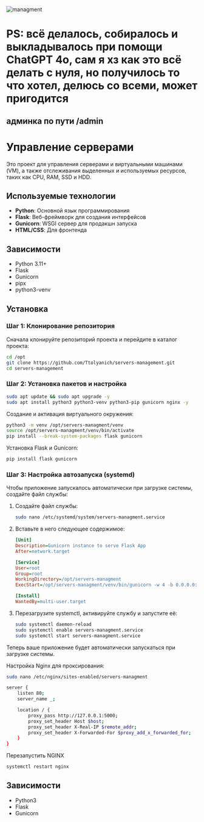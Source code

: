 ![managment](https://github.com/user-attachments/assets/424808a6-3c2f-4209-973e-e0f6d268d3a8)

# PS: всё делалось, собиралось и выкладывалось при помощи ChatGPT 4o, сам я хз как это всё делать с нуля, но получилось то что хотел, делюсь со всеми, может пригодится
## админка по пути /admin

# Управление серверами

Это проект для управления серверами и виртуальными машинами (VM), а также отслеживания выделенных и используемых ресурсов, таких как CPU, RAM, SSD и HDD.

## Используемые технологии

- **Python**: Основной язык программирования
- **Flask**: Веб-фреймворк для создания интерфейсов
- **Gunicorn**: WSGI сервер для продакшн запуска
- **HTML/CSS**: Для фронтенда

## Зависимости

- Python 3.11+
- Flask
- Gunicorn
- pipx
- python3-venv

## Установка

### Шаг 1: Клонирование репозитория

Сначала клонируйте репозиторий проекта и перейдите в каталог проекта:

```bash
cd /opt
git clone https://github.com/Ttolyanich/servers-management.git
cd servers-management
```

### Шаг 2: Установка пакетов и настройка

   ```bash
   sudo apt update && sudo apt upgrade -y
   sudo apt install python3 python3-venv python3-pip gunicorn nginx -y
   ```
Создание и активация виртуального окружения:
   ```bash
   python3 -m venv /opt/servers-managment/venv
   source /opt/servers-managment/venv/bin/activate
   pip install --break-system-packages flask gunicorn
   ```
Установка Flask и Gunicorn:
   ```bash
   pip install flask gunicorn
   ```

### Шаг 3: Настройка автозапуска (systemd)

Чтобы приложение запускалось автоматически при загрузке системы, создайте файл службы:

1. Создайте файл службы:

   ```bash
   sudo nano /etc/systemd/system/servers-managment.service
   ```

2. Вставьте в него следующее содержимое:

   ```ini
   [Unit]
   Description=Gunicorn instance to serve Flask App
   After=network.target

   [Service]
   User=root
   Group=root
   WorkingDirectory=/opt/servers-managment
   ExecStart=/opt/servers-managment/venv/bin/gunicorn -w 4 -b 0.0.0.0:5000 app:app

   [Install]
   WantedBy=multi-user.target
   ```

3. Перезагрузите systemctl, активируйте службу и запустите её:

   ```bash
   sudo systemctl daemon-reload
   sudo systemctl enable servers-managment.service
   sudo systemctl start servers-managment.service
   ```

Теперь ваше приложение будет автоматически запускаться при загрузке системы.

Настройка Nginx для проксирования:
```bash
sudo nano /etc/nginx/sites-enabled/servers-managment
```

```bash
server {
    listen 80;
    server_name _;

    location / {
        proxy_pass http://127.0.0.1:5000;
        proxy_set_header Host $host;
        proxy_set_header X-Real-IP $remote_addr;
        proxy_set_header X-Forwarded-For $proxy_add_x_forwarded_for;
    }
}
```
Перезапустить NGINX
```bash
systemctl restart nginx
```

## Зависимости

- Python3
- Flask
- Gunicorn
